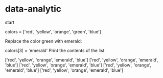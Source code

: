 # data-analytic
start

colors = ['red', 'yellow', 'orange', 'green', 'blue']

Replace the color green with emerald:


colors[3] = 'emerald'
Print the contents of the list

['red', 'yellow', 'orange', 'emerald', 'blue']
['red', 'yellow', 'orange', 'emerald', 'blue']
['red', 'yellow', 'orange', 'emerald', 'blue']
['red', 'yellow', 'orange', 'emerald', 'blue']
['red', 'yellow', 'orange', 'emerald', 'blue']
